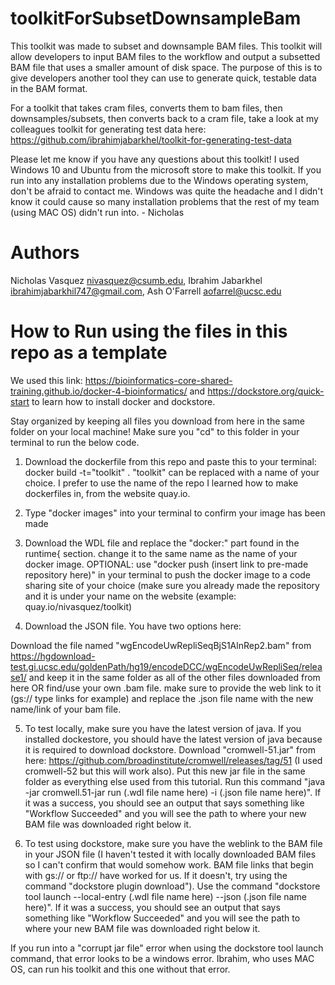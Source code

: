 # toolkitForSubsetDownsampleBam

This toolkit was made to subset and downsample BAM files. This toolkit will allow developers to input BAM files to the workflow and output a subsetted BAM file that uses a smaller amount of disk space. The purpose of this is to give developers another tool they can use to generate quick, testable data in the BAM format. 

For a toolkit that takes cram files, converts them to bam files, then downsamples/subsets, then converts back to a cram file, take a look at my colleagues toolkit for generating test data here: https://github.com/ibrahimjabarkhel/toolkit-for-generating-test-data

Please let me know if you have any questions about this toolkit! I used Windows 10 and Ubuntu from the microsoft store to make this toolkit. If you run into any installation problems due to the Windows operating system, don't be afraid to contact me. Windows was quite the headache and I didn't know it could cause so many installation problems that the rest of my team (using MAC OS) didn't run into. - Nicholas

# Authors

Nicholas Vasquez nivasquez@csumb.edu,
Ibrahim Jabarkhel ibrahimjabarkhil747@gmail.com,
Ash O'Farrell aofarrel@ucsc.edu

# How to Run using the files in this repo as a template

We used this link: https://bioinformatics-core-shared-training.github.io/docker-4-bioinformatics/ and https://dockstore.org/quick-start to learn how to install docker and dockstore.

Stay organized by keeping all files you download from here in the same folder on your local machine! Make sure you "cd" to this folder in your terminal to run the below code. 

1. Download the dockerfile from this repo and paste this to your terminal: docker build -t="toolkit" . "toolkit" can be replaced with a name of your choice. I prefer to use the name of the repo I learned how to make dockerfiles in, from the website quay.io.

2. Type "docker images" into your terminal to confirm your image has been made

3. Download the WDL file and replace the "docker:" part found in the runtime{ section. change it to the same name as the name of your docker image. OPTIONAL: use "docker push (insert link to pre-made repository here)" in your terminal to push the docker image to a code sharing site of your choice (make sure you already made the repository and it is under your name on the website (example: quay.io/nivasquez/toolkit)

4. Download the JSON file. You have two options here:

Download the file named "wgEncodeUwRepliSeqBjS1AlnRep2.bam" from https://hgdownload-test.gi.ucsc.edu/goldenPath/hg19/encodeDCC/wgEncodeUwRepliSeq/release1/ and keep it in the same folder as all of the other files downloaded from here OR find/use your own .bam file. make sure to provide the web link to it (gs:// type links for example) and replace the .json file name with the new name/link of your bam file. 

5. To test locally, make sure you have the latest version of java. If you installed dockestore, you should have the latest version of java because it is required to download dockstore. Download "cromwell-51.jar" from here: https://github.com/broadinstitute/cromwell/releases/tag/51 (I used cromwell-52 but this will work also). Put this new jar file in the same folder as everything else used from this tutorial. Run this command "java -jar cromwell.51-jar run (.wdl file  name here) -i (.json file name here)". If it was a success, you should see an output that says something like "Workflow Succeeded" and you will see the path to where your new BAM file was downloaded right below it. 

6. To test using dockstore, make sure you have the weblink to the BAM file in your JSON file (I haven't tested it with locally downloaded BAM files so I can't confirm that would somehow work. BAM file links that begin with gs:// or ftp:// have worked for us. If it doesn't, try using the command "dockstore plugin download"). Use the command "dockstore tool launch --local-entry (.wdl file name here) --json (.json file name here)". If it was a success, you should see an output that says something like "Workflow Succeeded" and you will see the path to where your new BAM file was downloaded right below it.

If you run into a "corrupt jar file" error when using the dockstore tool launch command, that error looks to be a windows error. Ibrahim, who uses MAC OS, can run his toolkit and this one without that error. 
